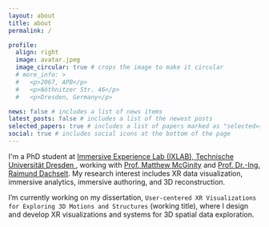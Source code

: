 ```yaml
---
layout: about
title: about
permalink: /

profile:
  align: right
  image: avatar.jpeg
  image_circular: true # crops the image to make it circular
  # more_info: >
  #   <p>2067, APB</p>
  #   <p>Nöthnitzer Str. 46</p>
  #   <p>Dresden, Germany</p>

news: false # includes a list of news items
latest_posts: false # includes a list of the newest posts
selected_papers: true # includes a list of papers marked as "selected={true}"
social: true # includes social icons at the bottom of the page
---
```


I'm a PhD student at <a href="http://ixlab.io"> Immersive Experience Lab (IXLAB), Technische Universität Dresden </a>, working with <a href="https://tu-dresden.de/ing/informatik/smt/im/ixlab/team/matthew-mcginity?set_language=en"> Prof. Matthew McGinity</a> and <a href="https://imld.de/en/our-group/team/raimund-dachselt/">Prof. Dr.-Ing. Raimund Dachselt</a>. My research interest includes XR data visualization, immersive analytics, immersive authoring, and 3D reconstruction. 

I’m currently working on my dissertation, `User-centered XR Visualizations for Exploring 3D Motions and Structures` (working title), where I design and develop XR visualizations and systems for 3D spatial data exploration. 